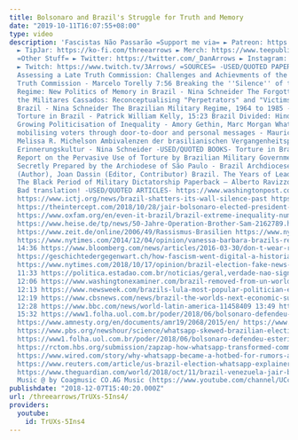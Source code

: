 ```yaml
---
title: Bolsonaro and Brazil's Struggle for Truth and Memory
date: "2019-10-11T16:07:55+08:00"
type: video
description: 'Fascistas Não Passarão =Support me via= ► Patreon: https://www.patreon.com/join/ThreeArrows?
  ► TipJar: https://ko-fi.com/threearrows ► Merch: https://www.teepublic.com/stores/dan-arrows?ref_id=9679
  =Other Stuff= ► Twitter: https://twitter.com/_DanArrows ► Instagram: https://www.instagram.com/dan.arrows/
  ► Twitch: https://www.twitch.tv/3Arrows/ =SOURCES= -USED/QUOTED PAPERS- 3:10 & 9:10
  Assessing a Late Truth Commission: Challenges and Achievments of the Brazilian National
  Truth Commission - Marcelo Torelly 7:56 Breaking the ''Silence'' of the Military
  Regime: New Politics of Memory in Brazil - Nina Schneider The Forgotten Voices of
  the Militares Cassados: Reconceptualising "Perpetrators" and "Victims" in Post-1985
  Brazil - Nina Schneider The Brazilian Military Regime, 1964 to 1985 - Marcos Napolitano
  Torture in Brazil - Patrick William Kelly, 15:23 Brazil Divided: Hindsights on the
  Growing Politicisation of Inequality - Amory Gethin, Marc Morgan WhatsApp in Brazil:
  mobilising voters through door-to-door and personal messages - Mauricio Moura &
  Melissa R. Michelson Ambivalenzen der brasilianischen Vergangenheitspolitik und
  Erinnerungskultur - Nina Schneider -USED/QUOTED BOOKS- Torture in Brazil: A Shocking
  Report on the Pervasive Use of Torture by Brazilian Military Governments, 1964-1979,
  Secretly Prepared by the Archiodese of São Paulo - Brazil Archdiocese of São Paulo
  (Author), Joan Dassin (Editor, Contributor) Brazil. The Years of Lead (1968-1974).:
  The Black Period of Military Dictatorship Paperback – Alberto Ravizzoli CAREFUL!
  Bad translation! -USED/QUOTED ARTICLES- https://www.washingtonpost.com/news/worldviews/wp/2014/12/10/brazils-torture-report-brings-a-president-to-tears/?utm_term=.88358c737ae5
  https://www.ictj.org/news/brazil-shatters-its-wall-silence-past https://www.hrw.org/legacy/reports98/brazil/Brazil-05.htm
  https://theintercept.com/2018/10/28/jair-bolsonaro-elected-president-brazil/ https://www.theguardian.com/world/2018/may/11/ernesto-geisel-brazil-cia-memo-torture-executions
  https://www.oxfam.org/en/even-it-brazil/brazil-extreme-inequality-numbers https://revista.drclas.harvard.edu/book/rise-and-fall-brazilian-inequality
  https://www.heise.de/tp/news/50-Jahre-Operation-Brother-Sam-2162789.html https://www.zeit.de/kultur/2018-11/jair-bolsonaro-rassismus-homophobie-rechtspopulismus-brasilien/komplettansicht
  https://www.zeit.de/online/2006/49/Rassismus-Brasilien https://www.nytimes.com/2018/10/19/technology/whatsapp-brazil-presidential-election.html
  https://www.nytimes.com/2014/12/04/opinion/vanessa-barbara-brazils-red-scare-nostalgia.html
  14:36 https://www.bloomberg.com/news/articles/2016-03-30/don-t-wear-red-in-brazil-as-historic-crisis-broadens-public-fury
  https://geschichtedergegenwart.ch/how-fascism-went-digital-a-historians-perspective-on-bolsonaros-victory-in-brazil/
  https://www.nytimes.com/2018/10/17/opinion/brazil-election-fake-news-whatsapp.html?module=inline
  11:33 https://politica.estadao.com.br/noticias/geral,verdade-nao-significa-revanchismo-afirma-dilma-sobre-ditadura,1604872
  12:06 https://www.washingtonexaminer.com/brazil-removed-from-un-world-hunger-map
  12:13 https://www.newsweek.com/brazils-lula-most-popular-politician-earth-79355
  12:19 https://www.cbsnews.com/news/brazil-the-worlds-next-economic-superpower-31-07-2011/
  12:28 https://www.bbc.com/news/world-latin-america-11458409 13:49 https://www.theguardian.com/world/2017/jun/01/brazil-operation-car-wash-is-this-the-biggest-corruption-scandal-in-history
  15:32 https://www1.folha.uol.com.br/poder/2018/06/bolsonaro-defendeu-esterilizacao-de-pobres-para-combater-miseria-e-crime.shtml
  https://www.amnesty.org/en/documents/amr19/2068/2015/en/ https://www.hrw.org/news/2016/07/07/brazil-extrajudicial-executions-undercut-rio-security
  https://www.pbs.org/newshour/science/whatsapp-skewed-brazilian-election-showing-social-medias-danger-to-democracy
  https://www1.folha.uol.com.br/poder/2018/06/bolsonaro-defendeu-esterilizacao-de-pobres-para-combater-miseria-e-crime.shtml
  https://rctom.hbs.org/submission/zapzap-how-whatsapp-transformed-communications-in-brazil/
  https://www.wired.com/story/why-whatsapp-became-a-hotbed-for-rumors-and-lies-in-brazil/
  https://www.reuters.com/article/us-brazil-election-whatsapp-explainer/facebooks-whatsapp-flooded-with-fake-news-in-brazil-election-idUSKCN1MU0UP
  https://www.theguardian.com/world/2018/oct/11/brazil-venezuela-jair-bolsonaro-workers-party
  Music @ by Coagmusic CO.AG Music (https://www.youtube.com/channel/UCcavSftXHgxLBWwLDm_bNvA)'
publishdate: "2018-12-07T15:40:20.000Z"
url: /threearrows/TrUXs-5Ins4/
providers:
  youtube:
    id: TrUXs-5Ins4
---
```

